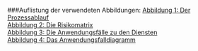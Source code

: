 ###Auflistung der verwendeten Abbildungen:
[Abbildung 1: Der Prozessablauf](https://notenverwaltung.tuke-productions.de/Risikoanalyse/#prozessablauf)                 
[Abbildung 2: Die Risikomatrix](https://notenverwaltung.tuke-productions.de/Risikoanalyse/#risikomatrix)                    
[Abbildung 3: Die Anwendungsfälle zu den Diensten](https://notenverwaltung.tuke-productions.de/Dienstanalyse%20nach%20dem%20V-Modell/#anwendungsfalle-zu-den-diensten)                 
[Abbildung 4: Das Anwendungsfalldiagramm](https://notenverwaltung.tuke-productions.de/Dienstanalyse%20nach%20dem%20V-Modell/#anwendungsfalle-zu-den-diensten)


